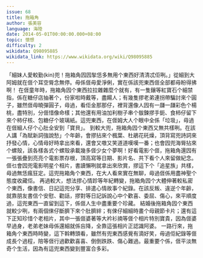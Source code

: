 ```yaml
---
issue: 68
title: 拖箱角
author: 張美容
language: 海陸
date: 2014-05-01T00:00:00.000+08:00
topic: 懷想
difficulty: 2
wikidata: Q98095885
wikidata_link: https://www.wikidata.org/wiki/Q98095885
---
```

「細妹人愛較勤(kin)兜！拖箱角囥囥揫恁多無用个東西好清清忒佢咧。」從細到大阿姆就在𠊎个耳空脣念無停。毋係𠊎毋愛淨俐，實在係該兜東西𠊎全部都毋盼得拂啊！
在𠊎童年時，拖箱角囥个東西拉拉雜雜麼个就有，有一隻鑲等紅寶石个細禁指，係在糖仔店抽著个，份家啦時戴等，盡餳人；有幾隻摎老弟連拐帶騙討來个圓子，雖然𠊎毋曉彈圓子，毋過，看佢金那那仔，裡背還像人囥有一㼓一㼓彩色个楊桃，盡特別，分𠊎惜像命樣；其他還有用油加利樹子串个䯋鍊摎手鈪、食柿仔留下來个柿仔核、包糖仔个玻璃紙。這兜東西，在𠊎姆大人个眼中全係「垃圾」，毋過在𠊎細人仔个心肚全安到「寶貝」。
到較大兜，拖箱角囥个東西又無共樣咧。在該人講「為賦新詞強說愁」个年齡，會摎拈來个楓葉、杜鵑花矺燥，頂背寫兜詩詞來抒發心情，心情毋好時拿出來看，還會又噭又笑道道嘆嘆一番；也會囥兜海脣拈來个螺殼，該各樣各式个螺殼承載幾多𠊎少女个夢啊！好看電影个𠊎，拖箱角還囥有一張張疊到亮亮个電影票存根，頂高寫等日期、影片名、共下看个人來留做紀念。𠊎乜會囥兜電影明星个相片，書讀懶咧就拿出來欣賞，摎這下个「追星族」共樣，毋過無恁瘋狂定。這兜拖箱角个東西，在大人看來實在無聊，毋過𠊎係用盡神聖个態度收藏佢。
再過較大，想法摎心情跈等年紀轉變，拖箱角囥个大體伸著較私密个東西，像書信、日記這兜分享、排遣心情故事个紀錄。在該反叛、違逆个年齡，就靠朋友書信个安慰、勸話，摎對等日記訴說心中个歡喜、委屈、傷心，來平順度過，這兜東西一直留到這下，係𠊎人生中盡重要个珍藏。
結婚後拖箱角囥个東西就較少咧，有兩個倈仔斷臍下來个肚臍絆；有倈仔細細時畫个母親節卡片；還有這下正知珍惜个老相片，其中一張𠊎婆著等大衿衫揇等𠊎个相片特別寶貴，因為𠊎婆早過身，老弟老妹毋係還細就係吂降，全靠這張相片正認識阿婆。
一路行來，拖箱角个東西時時變，這下斡轉頭看，雖然有兜東西感覺有滴好笑，毋過佢紀錄等𠊎成長个過程，陪等𠊎行過歡歡喜喜、倒倒跌跌、傷心難過。最重要个係，𠊎平淡無奇个生活，因為有這兜東西變到豐富合多彩。